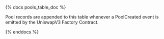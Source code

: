 {% docs pools_table_doc %}

Pool records are appended to this table whenever a PoolCreated event is emitted by the UniswapV3 Factory Contract.

{% enddocs %}
